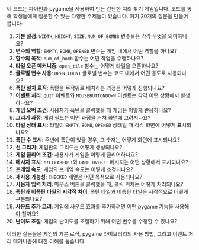 이 코드는 파이썬과 pygame을 사용하여 만든 간단한 지뢰 찾기 게임입니다. 코드를 통해 학생들에게 질문할 수 있는 다양한 주제들이 있습니다. 여기 20개의 질문을 만들어 봅니다:

1. **기본 설정**: `WIDTH`, `HEIGHT`, `SIZE`, `NUM_OF_BOMBS` 변수들은 각각 무엇을 의미하나요?
2. **변수의 역할**: `EMPTY`, `BOMB`, `OPENED` 변수는 게임 내에서 어떤 역할을 하나요?
3. **함수의 목적**: `num_of_bomb` 함수는 어떤 작업을 수행하나요?
4. **타일 오픈 메커니즘**: `open_tile` 함수는 어떻게 타일을 오픈하나요?
5. **글로벌 변수 사용**: `OPEN_COUNT` 글로벌 변수는 코드 내에서 어떤 용도로 사용되나요?
6. **폭탄 설치 로직**: 폭탄을 무작위로 배치하는 과정은 어떻게 진행되나요?
7. **이벤트 처리**: `QUIT` 이벤트와 `MOUSEBUTTONDOWN` 이벤트는 각각 어떤 상황에서 발생하나요?
8. **게임 오버 조건**: 사용자가 폭탄을 클릭했을 때 게임은 어떻게 반응하나요?
9. **그리기 과정**: 게임 필드는 어떤 과정을 거쳐 화면에 그려지나요?
10. **타일 상태 표시**: 타일이 `EMPTY`, `BOMB`, `OPENED` 상태일 때 각각 화면에 어떻게 표시되나요?
11. **폭탄 수 표시**: 주변에 폭탄이 있을 경우, 그 숫자는 어떻게 화면에 표시되나요?
12. **선 그리기**: 게임판의 그리드는 어떻게 생성되나요?
13. **게임 클리어 조건**: 사용자가 게임을 어떻게 클리어하나요?
14. **메시지 표시**: `!!CLEARED!!`와 `GAME OVER!!` 메시지는 어떤 상황에서 표시되나요?
15. **프레임 속도**: 게임의 프레임 속도는 어떻게 조정되나요?
16. **재사용 가능성**: `CHECKED` 배열은 어떤 목적으로 사용되나요?
17. **사용자 입력 처리**: 마우스 버튼을 클릭했을 때, 클릭 위치는 어떻게 처리되나요?
18. **폭탄과 비폭탄 타일의 시각적 차이**: 폭탄 타일과 비폭탄 타일은 시각적으로 어떻게 구분되나요?
19. **사운드 추가 고려**: 게임에 사운드 효과를 추가하려면 어떤 pygame 기능을 사용해야 할까요?
20. **난이도 조절**: 게임의 난이도를 조절하기 위해 어떤 변수를 수정할 수 있나요?

이러한 질문들은 게임의 기본 로직, pygame 라이브러리의 사용 방법, 그리고 이벤트 처리 메커니즘에 대한 이해를 돕습니다.
